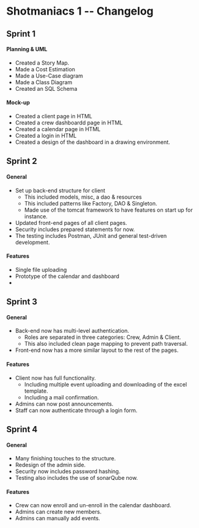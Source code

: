 # Shotmaniacs 1 -- Changelog
## Sprint 1
#### Planning & UML
+ Created a Story Map.
+ Made a Cost Estimation
+ Made a Use-Case diagram
+ Made a Class Diagram
+ Created an SQL Schema
#### Mock-up
+ Created a client page in HTML
+ Created a crew dashboardd page in HTML
+ Created a calendar page in HTML
+ Created a login in HTML
+ Created a design of the dashboard in a drawing environment.
## Sprint 2
#### General
+ Set up back-end structure for client
    + This included models, misc, a dao & resources
    + This included patterns like Factory, DAO & Singleton.
    + Made use of the tomcat framework to have features on start up for instance.
+ Updated front-end pages of all client pages.
+ Security includes prepared statements for now.
+ The testing includes Postman, JUnit and general test-driven development.
#### Features
+ Single file uploading
+ Prototype of the calendar and dashboard
+
## Sprint 3
#### General
+ Back-end now has multi-level authentication.
    + Roles are separated in three categories: Crew, Admin & Client.
    + This also included clean page mapping to prevent path traversal.
+ Front-end now has a more similar layout to the rest of the pages.
#### Features
+ Client now has full functionality.
    + Including multiple event uploading and downloading of the excel template.
    + Including a mail confirmation.
+ Admins can now post announcements.
+ Staff can now authenticate through a login form.
## Sprint 4
#### General
+ Many finishing touches to the structure.
+ Redesign of the admin side.
+ Security now includes password hashing.
+ Testing also includes the use of sonarQube now.
#### Features
+ Crew can now enroll and un-enroll in the calendar dashboard.
+ Admins can create new members. 
+ Admins can manually add events.
